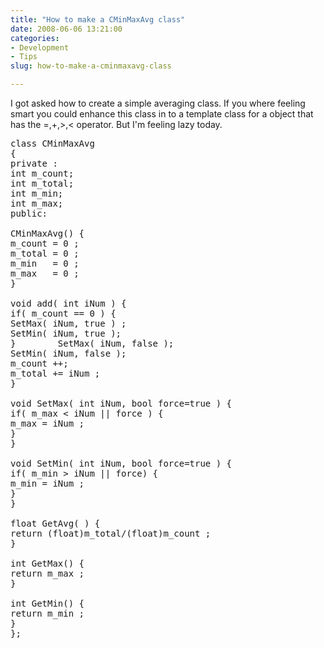 ```yaml
---
title: "How to make a CMinMaxAvg class"
date: 2008-06-06 13:21:00
categories:
- Development
- Tips
slug: how-to-make-a-cminmaxavg-class

---
```


I got asked how to create a simple averaging class.
If you where feeling smart you could enhance this class in to a template class for a object that has the =,+,&gt;,&lt; operator. But I'm feeling lazy today.
<pre>class CMinMaxAvg
{
private :
int	m_count;
int	m_total;
int	m_min;
int	m_max;
public:

CMinMaxAvg() {
m_count = 0 ;
m_total = 0 ;
m_min   = 0 ;
m_max   = 0 ;
}

void add( int iNum ) {
if( m_count == 0 ) {
SetMax( iNum, true ) ;
SetMin( iNum, true );
}        SetMax( iNum, false );
SetMin( iNum, false );
m_count ++;
m_total += iNum ;
}

void SetMax( int iNum, bool force=true ) {
if( m_max &lt; iNum || force ) {
m_max = iNum ;
}
}

void SetMin( int iNum, bool force=true ) {
if( m_min &gt; iNum || force) {
m_min = iNum ;
}
}

float GetAvg( ) {
return (float)m_total/(float)m_count ;
}

int GetMax() {
return m_max ;
}

int GetMin() {
return m_min ;
}
};</pre>
